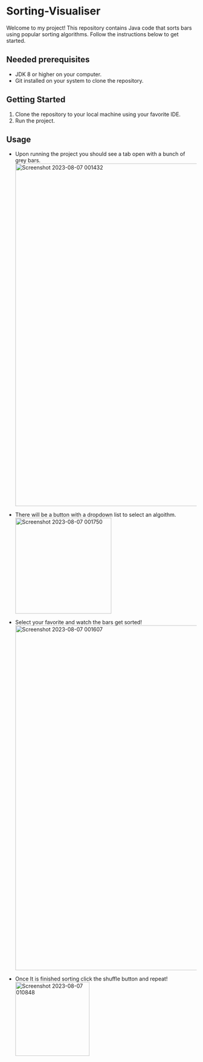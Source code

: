 # Sorting-Visualiser

Welcome to my project! This repository contains Java code that sorts bars using popular sorting algorithms. Follow the instructions below to get started.


## Needed prerequisites

- JDK 8 or higher on your computer.
- Git installed on your system to clone the repository.

## Getting Started
1. Clone the repository to your local machine using your favorite IDE.
2. Run the project.

## Usage
- Upon running the project you should see a tab open with a bunch of grey bars.<img width="908" alt="Screenshot 2023-08-07 001432" src="https://github.com/anewkir/Sorting-Visualiser/assets/125839472/bfd19d5e-bf71-4574-bc12-0deab2d583be">

- There will be a button with a dropdown list to select an algoithm.
  <img width="254" alt="Screenshot 2023-08-07 001750" src="https://github.com/anewkir/Sorting-Visualiser/assets/125839472/030a01ba-93b5-4d28-81fc-d60d58d26845">

- Select your favorite and watch the bars get sorted!
  <img width="914" alt="Screenshot 2023-08-07 001607" src="https://github.com/anewkir/Sorting-Visualiser/assets/125839472/3d184b2f-e7f1-4843-a12d-75437f0f6cbb">

- Once It is finished sorting click the shuffle button and repeat!<img width="196" alt="Screenshot 2023-08-07 010848" src="https://github.com/anewkir/Sorting-Visualiser/assets/125839472/1a646ec1-c019-4f57-9a08-dbc5b25715c7">



